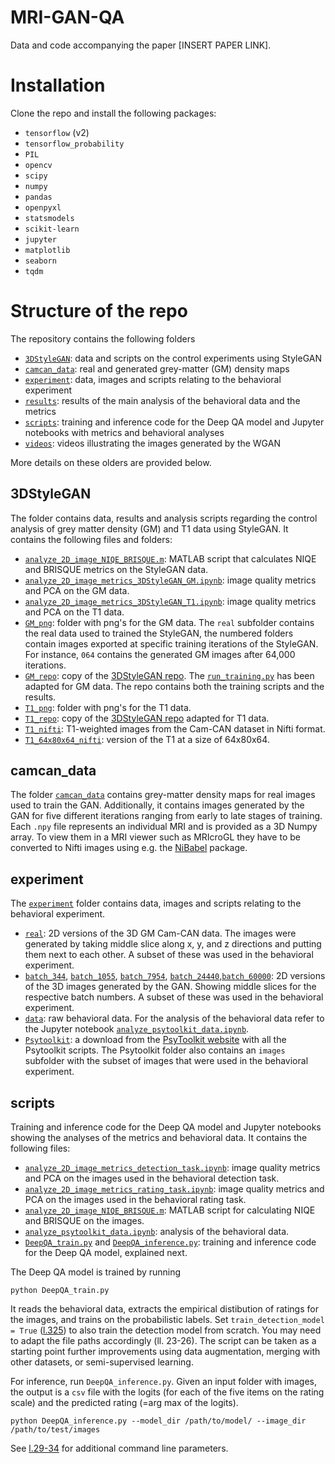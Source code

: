 # MRI-GAN-QA

Data and code accompanying the paper [INSERT PAPER LINK].

# Installation

Clone the repo and install the following packages:

- `tensorflow` (v2)
- `tensorflow_probability`
- `PIL`
- `opencv`
- `scipy`
- `numpy`
- `pandas`
- `openpyxl`
- `statsmodels`
- `scikit-learn`
- `jupyter`
- `matplotlib`
- `seaborn`
- `tqdm`

# Structure of the repo

The repository contains the following folders

- [`3DStyleGAN`](/3DStyleGAN): data and scripts on the control experiments using StyleGAN
- [`camcan_data`](/camcan_data): real and generated grey-matter (GM) density maps 
- [`experiment`](/experiment): data, images and scripts relating to the behavioral experiment
- [`results`](/results): results of the main analysis of the behavioral data and the metrics
- [`scripts`](/scripts): training and inference code for the Deep QA model and Jupyter notebooks with metrics and behavioral analyses
- [`videos`](/videos): videos illustrating the images generated by the WGAN

More details on these olders are provided below.

## 3DStyleGAN

The folder contains data, results and analysis scripts regarding the control analysis of grey matter density (GM) and T1 data using StyleGAN. It contains the following files and folders:

- [`analyze_2D_image_NIQE_BRISQUE.m`](3DStyleGAN/analyze_2D_image_NIQE_BRISQUE.m): MATLAB script that calculates NIQE and BRISQUE metrics on the StyleGAN data.
- [`analyze_2D_image_metrics_3DStyleGAN_GM.ipynb`](3DStyleGAN/analyze_2D_image_metrics_3DStyleGAN_GM.ipynb): image quality metrics and PCA on the GM data.
- [`analyze_2D_image_metrics_3DStyleGAN_T1.ipynb`](3DStyleGAN/analyze_2D_image_metrics_3DStyleGAN_T1.ipynb): image quality metrics and PCA on the T1 data.
- [`GM_png`](3DStyleGAN/GM_png): folder with png's for the GM data. The `real` subfolder contains the real data used to trained the StyleGAN, the numbered folders contain images exported at specific training iterations of the StyleGAN. For instance, `064` contains the generated GM images after 64,000 iterations.
- [`GM_repo`](3DStyleGAN/GM_repo): copy of the [3DStyleGAN repo](https://github.com/sh4174/3DStyleGAN). The [`run_training.py`](https://github.com/treder/MRI-GAN-QA/blob/main/3DStyleGAN/GM_repo/run_training.py#L40) has been adapted for GM data. The repo contains both the training scripts and the results.
- [`T1_png`](3DStyleGAN/T1_png): folder with png's for the T1 data.
- [`T1_repo`](3DStyleGAN/T1_repo): copy of the [3DStyleGAN repo](https://github.com/sh4174/3DStyleGAN) adapted for T1 data.
- [`T1_nifti`](3DStyleGAN/T1_nifti): T1-weighted images from the Cam-CAN dataset in Nifti format.
- [`T1_64x80x64_nifti`](3DStyleGAN/T1_64x80x64_nifti): version of the T1 at a size of 64x80x64.

## camcan_data

The folder [`camcan_data`](/camcan_data) contains grey-matter density maps for real images used to train the GAN. Additionally, it contains images generated by the GAN for five different iterations ranging from early to late stages of training. Each `.npy` file represents an individual MRI and is provided as a 3D Numpy array. To view them in a MRI viewer such as MRIcroGL they have to be converted to Nifti images using e.g. the [NiBabel](https://nipy.org/nibabel/gettingstarted.html) package.

## experiment 

The [`experiment`](/experiment) folder contains data, images and scripts relating to the behavioral experiment. 

- [`real`](experiment/real): 2D versions of the 3D GM Cam-CAN data. The images were generated by taking middle slice along x, y, and z directions and putting them next to each other. A subset of these was used in the behavioral experiment.
-  [`batch_344`](experiment/batch_344), [`batch_1055`](experiment/batch_1055), [`batch_7954`](experiment/batch_7954), [`batch_24440`](experiment/batch_24440),[`batch_60000`](experiment/batch_60000): 2D versions of the 3D images generated by the GAN. Showing middle slices for the respective batch numbers. A subset of these was used in the behavioral experiment.
- [`data`](experiment/data): raw behavioral data. For the analysis of the behavioral data refer to the Jupyter notebook [`analyze_psytoolkit_data.ipynb`](scripts/analyze_psytoolkit_data.ipynb).
- [`Psytoolkit`](/experiment/Psytoolkit): a download from the [PsyToolkit website](https://www.psytoolkit.org/) with all the Psytoolkit scripts. The Psytoolkit folder also contains an `images` subfolder with the subset of images that were used in the behavioral experiment. 

## scripts

Training and inference code for the Deep QA model and Jupyter notebooks showing the analyses of the metrics and behavioral data. It contains the following files:

- [`analyze_2D_image_metrics_detection_task.ipynb`](scripts/analyze_2D_image_metrics_detection_task.ipynb): image quality metrics and PCA on the images used in the behavioral detection task.
- [`analyze_2D_image_metrics_rating_task.ipynb`](scripts/analyze_2D_image_metrics_rating_task.ipynb): image quality metrics and PCA on the images used in the behavioral rating task.
- [`analyze_2D_image_NIQE_BRISQUE.m`](scripts/analyze_2D_image_NIQE_BRISQUE.m): MATLAB script for calculating NIQE and BRISQUE on the images.
- [`analyze_psytoolkit_data.ipynb`](scripts/analyze_psytoolkit_data.ipynb): analysis of the behavioral data.
- [`DeepQA_train.py`](scripts/DeepQA_train.py) and [`DeepQA_inference.py`](scripts/DeepQA_inference.py): training and inference code for the Deep QA model, explained next.

The Deep QA model is trained by running 

```
python DeepQA_train.py
```

It reads the behavioral data, extracts the empirical distibution of ratings for the images, and trains on the probabilistic labels. Set `train_detection_model = True` ([l.325](/scripts/DeepQA_train.py#L325)) to also train the detection model from scratch. You may need to adapt the file paths accordingly (ll. 23-26). The script can be taken as a starting point further improvements using data augmentation, merging with other datasets, or semi-supervised learning.

For inference, run `DeepQA_inference.py`. Given an input folder with images, the output is a `csv` file with the logits (for each of the five items on the rating scale) and the predicted rating (=arg max of the logits).

```
python DeepQA_inference.py --model_dir /path/to/model/ --image_dir /path/to/test/images
```

See [l.29-34](/scripts/DeepQA_inference.py#L29-L34) for additional command line parameters. 

